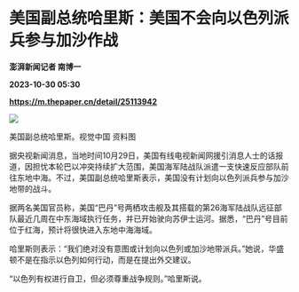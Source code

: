 # 美国副总统哈里斯：美国不会向以色列派兵参与加沙作战
**澎湃新闻记者 南博一**

**2023-10-30 05:30**

**https://m.thepaper.cn/detail/25113942**

![](https://imagecloud.thepaper.cn/thepaper/image/276/208/357.png)

美国副总统哈里斯。视觉中国 资料图

据央视新闻消息，当地时间10月29日，美国有线电视新闻网援引消息人士的话报道，因担忧本轮巴以冲突持续扩大范围，美国海军陆战队派遣一支快速反应部队前往东地中海。不过，美国副总统哈里斯表示，美国没有计划向以色列派兵参与加沙地带的战斗。

据两名美国官员称，美国“巴丹”号两栖攻击舰及其搭载的第26海军陆战队远征部队最近几周在中东海域执行任务，并已开始驶向苏伊士运河。据悉，“巴丹”号目前位于红海，预计将很快进入东地中海海域。

哈里斯则表示：“我们绝对没有意图或计划向以色列或加沙地带派兵。”她说，华盛顿不是在指示以色列如何行动，而是在提出外交建议。

“以色列有权进行自卫，但必须尊重战争规则。”哈里斯说。